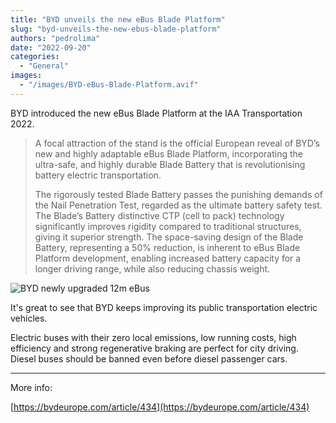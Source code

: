 ```yaml
---
title: "BYD unveils the new eBus Blade Platform"
slug: "byd-unveils-the-new-ebus-blade-platform"
authors: "pedrolima"
date: "2022-09-20"
categories:
  - "General"
images:
  - "/images/BYD-eBus-Blade-Platform.avif"
---
```


BYD introduced the new eBus Blade Platform at the IAA Transportation 2022.

> A focal attraction of the stand is the official European reveal of BYD’s new and highly adaptable eBus Blade Platform, incorporating the ultra-safe, and highly durable Blade Battery that is revolutionising battery electric transportation.
> 
> The rigorously tested Blade Battery passes the punishing demands of the Nail Penetration Test, regarded as the ultimate battery safety test. The Blade’s Battery distinctive CTP (cell to pack) technology significantly improves rigidity compared to traditional structures, giving it superior strength. The space-saving design of the Blade Battery, representing a 50% reduction, is inherent to eBus Blade Platform development, enabling increased battery capacity for a longer driving range, while also reducing chassis weight.

![BYD newly upgraded 12m eBus](images/BYD-newly-upgraded-12m-eBus.avif)

It's great to see that BYD keeps improving its public transportation electric vehicles.

Electric buses with their zero local emissions, low running costs, high efficiency and strong regenerative braking are perfect for city driving. Diesel buses should be banned even before diesel passenger cars.

---

More info:

[https://bydeurope.com/article/434](https://bydeurope.com/article/434)
